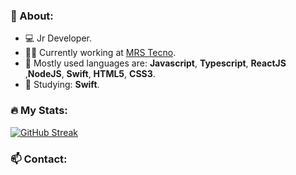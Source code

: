 
### 💬 About:
- 💻 Jr Developer.
- 👨‍💻 Currently working at [MRS Tecno](https://www.mrstecno.com.br).
- 🚀 Mostly used languages are: **Javascript**, **Typescript**, **ReactJS** ,**NodeJS**, **Swift**, **HTML5**, **CSS3**.
- 📖 Studying: **Swift**.

### 🔥 My Stats:
[![GitHub Streak](http://github-readme-streak-stats.herokuapp.com?user=Gus-Pixel&theme=dark&card_width=500)](https://git.io/streak-stats)

### 📫 Contact:
